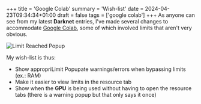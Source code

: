 +++
title = 'Google Colab'
summary = 'Wish-list'
date = 2024-04-23T09:34:34+01:00
draft = false
tags = ['google colab']
+++
As anyone can see from my latest **Darknet** entries, I've made several changes to accommodate [Google Colab](https://colab.research.google.com/), some of which involved limits that aren't very obvious.


![Limit Reached Popup](limit.jpg)

My wish-list is thus:
- Show appropriLimit Popupate warnings/errors when bypassing limits (ex.: RAM)
- Make it easier to view limits in the resource tab
- Show when the **GPU** is being used without having to open the resource tabs (there is a warning popup but that only says it once)
